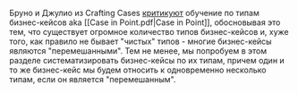 Бруно и Джулио из Crafting Cases [критикуют](https://students.craftingcases.com/courses/take/case-interview-fundamentals/lessons/2699024-the-6-building-blocks) обучение по типам бизнес-кейсов aka [[Case in Point.pdf|Case in Point]], обосновывая это тем, что существует огромное количество типов бизнес-кейсов и, хуже того, как правило не бывает "чистых" типов - многие бизнес-кейсы являются "перемешанными". Тем не менее, мы попробуем в этом разделе систематизировать бизнес-кейсы по их типам, причем один и то же бизнес-кейс мы будем относить к одновременно несколько типам, если он является "перемешанным". 

